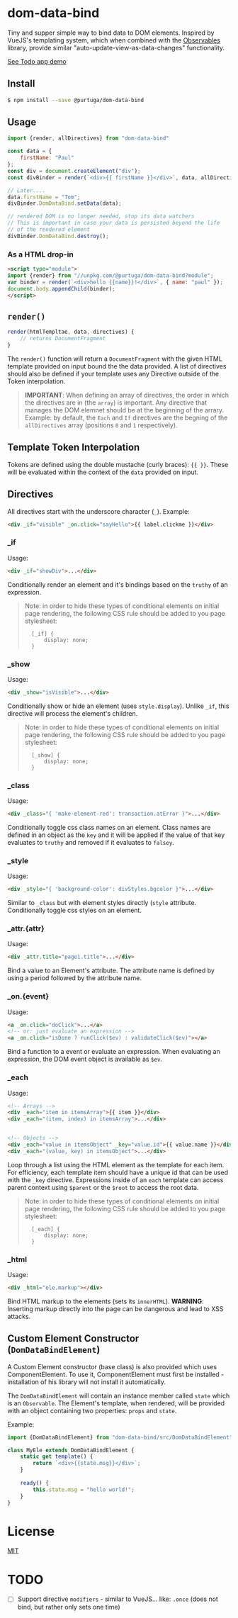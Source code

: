 # dom-data-bind

Tiny and supper simple way to bind data to DOM elements. Inspired by VueJS's templating system, which when combined with the [Observables](https://github.com/purtuga/observables) library, provide similar "auto-update-view-as-data-changes" functionality.

[See Todo app demo](http://jsbin.com/qisojaveme/2)

## Install

```bash
$ npm install --save @purtuga/dom-data-bind
```

## Usage

```javascript
import {render, allDirectives} from "dom-data-bind"

const data = {
    firstName: "Paul"
};
const div = document.createElement("div");
const divBinder = render(`<div>{{ firstName }}</div>`, data, allDirectives);

// Later....
data.firstName = "Tom";
divBinder.DomDataBind.setData(data);

// rendered DOM is no longer needed, stop its data watchers
// This is important in case your data is persisted beyond the life
// of the rendered element
divBinder.DomDataBind.destroy();

```

### As a HTML drop-in

```html
<script type="module">
import {render} from "//unpkg.com/@purtuga/dom-data-bind?module";
var binder = render(`<div>hello {{name}}!</div>`, { name: "paul" });
document.body.appendChild(binder);
</script>
```

## `render()`

```javascript
render(htmlTempltae, data, directives) {
    // returns DocumentFragment
}
```

The `render()` function will return a `DocumentFragment` with the given HTML template provided on input bound the the data provided. A list of directives should also be defined if your template uses any Directive outside of the Token interpolation.

>   __IMPORTANT__: When defining an array of directives, the order in which the directives are in (the `array`) is important. Any directive that manages the DOM elemnet should be at the beginning of the arrary. Example: by default, the `Each` and `If` directives are the begning of the `allDirectives` array (positions `0` and `1` respectively).

 

## Template Token Interpolation

Tokens are defined using the double mustache (curly braces): `{{ }}`. These will be evaluated within the context of the `data` provided on input.

## Directives

All directives start with the underscore character (`_`). Example:

```html
<div _if="visible" _on.click="sayHello">{{ label.clickme }}</div>
```


### _if

Usage:

```html
<div _if="showDiv">...</div>
```

Conditionally render an element and it's bindings based on the `truthy` of an expression.

>   Note: in order to hide these types of conditional elements on initial page rendering, the following CSS rule should be added to you page stylesheet:
>
>       [_if] {
>           display: none;
>       }


### _show

Usage:

```html
<div _show="isVisible">...</div>
```

Conditionally show or hide an element (uses  `style.display`). Unlike `_if`, this directive will process the element's children.

>   Note: in order to hide these types of conditional elements on initial page rendering, the following CSS rule should be added to you page stylesheet:
>
>       [_show] {
>           display: none;
>       }

### _class

Usage:

```html
<div _class="{ 'make-element-red': transaction.atError }">...</div>
```

Conditionally toggle css class names on an element. Class names are defined in an object as the `key` and it will be applied if the value of that key evaluates to `truthy` and removed if it evaluates to `falsey`.

### _style

Usage:

```html
<div _style="{ 'background-color': divStyles.bgcolor }">...</div>
```

Similar to `_class` but with element styles directly (`style` attribute. Conditionally toggle css styles on an element.

### _attr.{attr}

Usage:

```html
<div _attr.title="page1.title">...</div>
```

Bind a value to an Element's attribute. The attribute name is defined by using a period followed by the attribute name.   

### _on.{event}

Usage:

```html
<a _on.click="doClick">...</a>
<!-- or: just evaluate an expression -->
<a _on.click="isDone ? runClick($ev) : validateClick($ev)"></a>
```

Bind a function to a event or evaluate an expression.  When evaluating an expression, the DOM event object is available as `$ev`.

### _each

Usage:

```html
<!-- Arrays -->
<div _each="item in itemsArray">{{ item }}</div>
<div _each="(item, index) in itemsArray">...</div>


<!-- Objects -->
<div _each="value in itemsObject" _key="value.id">{{ value.name }}</div>
<div _each="(value, key) in itemsObject">...</div>
```

Loop through a list using the HTML element as the template for each item.
For efficiency, each template item should have a unique id that can be used with the `_key` directive.  Expressions inside of an `each` template can access parent context using `$parent` or the `$root` to access the root data. 

>   Note: in order to hide these types of conditional elements on initial page rendering, the following CSS rule should be added to you page stylesheet:
>
>       [_each] {
>           display: none;
>       }

### _html

Usage:

```html
<div _html="ele.markup"></div>
```

Bind HTML markup to the elements (sets its `innerHTML`). __WARNING__: Inserting markup directly into the page can be dangerous and lead to XSS attacks. 


## Custom Element Constructor (`DomDataBindElement`)

A Custom Element constructor (base class) is also provided which uses ComponentElement. To use it, ComponentElement must first be installed - installation of his library will not install it automatically.

The `DomDataBindElement` will contain an instance member called `state` which is an `Observable`. The Element's template, when rendered, will be provided with an object containing two properties: `props` and `state`.

Example:

```javascript
import {DomDataBindElement} from "dom-data-bind/src/DomDataBindElement"

class MyEle extends DomDataBindElement {
    static get template() {
        return `<div>{{state.msg}}</div>`;
    }
    
    ready() {
        this.state.msg = "hello world!";
    }
}
```


# License

[MIT](LICENSE)


# TODO

- [ ] Support directive `modifiers` - similar to VueJS... like: `.once` (does not bind, but rather only sets one time)

